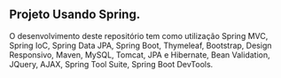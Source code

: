 ## Projeto Usando Spring.
O desenvolvimento deste repositório tem como utilização Spring MVC, Spring IoC, Spring Data JPA, Spring Boot, Thymeleaf, Bootstrap, Design Responsivo, Maven, MySQL, Tomcat, JPA e Hibernate, Bean Validation, JQuery, AJAX, Spring Tool Suite, Spring Boot DevTools.

